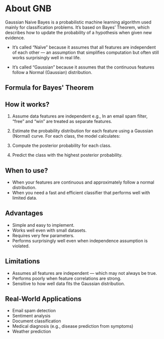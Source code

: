 # About GNB

Gaussian Naive Bayes is a probabilistic machine learning algorithm used mainly for classification problems. It’s based on Bayes’ Theorem, which describes how to update the probability of a hypothesis when given new evidence.

- It’s called “Naïve” because it assumes that all features are independent of each other — an assumption that simplifies computation but often still works surprisingly well in real life.

- It’s called “Gaussian” because it assumes that the continuous features follow a Normal (Gaussian) distribution.

## Formula for Bayes' Theorem


## How it works?

1. Assume data features are independent e.g., In an email spam filter, “free” and “win” are treated as separate features.
2. Estimate the probability distribution for each feature using a Gaussian (Normal) curve. For each class, the model calculates:

3. Compute the posterior probability for each class.
4. Predict the class with the highest posterior probability.

## When to use?

- When your features are continuous and approximately follow a normal distribution.
- When you need a fast and efficient classifier that performs well with limited data.

## Advantages

- Simple and easy to implement.
- Works well even with small datasets.
- Requires very few parameters.
- Performs surprisingly well even when independence assumption is violated.

## Limitations

- Assumes all features are independent — which may not always be true.
- Performs poorly when feature correlations are strong.
- Sensitive to how well data fits the Gaussian distribution.

## Real-World Applications

- Email spam detection
- Sentiment analysis
- Document classification
- Medical diagnosis (e.g., disease prediction from symptoms)
- Weather prediction